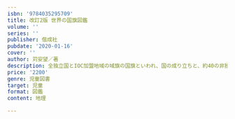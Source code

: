 ```yaml
---
isbn: '9784035295709'
title: 改訂2版 世界の国旗図鑑
volume: ''
series: ''
publisher: 偕成社
pubdate: '2020-01-16'
cover: ''
author: 苅安望／著
description: 全独立国とIOC加盟地域の域旗の国旗といわれ、国の成り立ちと、約40の非独立国である主な地域の国旗も紹介。コラム付き。
price: '2200'
genre: 児童図書
target: 児童
format: 図鑑
content: 地理

---
```

